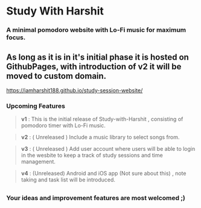 
# Study With Harshit

### A minimal pomodoro website with Lo-Fi music for maximum focus.

## As long as it is in it's initial phase it is hosted on GithubPages, with introduction of v2 it will be moved to custom domain.
 https://iamharshit188.github.io/study-session-website/


###  Upcoming Features 
> **v1** : This is the initial release of Study-with-Harshit , consisting of pomodoro timer with Lo-Fi music.

> **v2** : ( Unreleased ) Include a music library to select songs from.

> **v3** : ( Unreleased ) Add user account where users will be able to login in the wesbite to keep a track of study sessions and time management.

>**v4** : (Unreleased) Android and iOS app (Not sure about this) , note taking and task list will be introduced.

##

### Your ideas and improvement features are most welcomed ;) 
